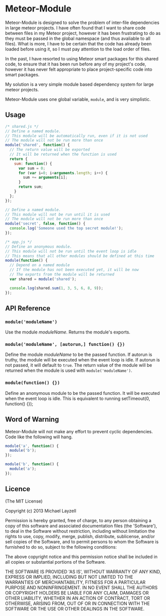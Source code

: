 # Meteor-Module
Meteor-Module is designed to solve the problem of inter-file dependencies in large meteor projects.  I have often found that I want to share code between files in my Meteor project, however it has been frustrating to do as they must be passed in the global namespace (and thus avaliable to all files).  What is more, I have to be certain that the code has already been loaded before using it, so I must pay attention to the load order of files.

In the past, I have resorted to using Meteor smart packages for this shared code, to ensure that it has been run before any of my project's code, however it has never felt appropriate to place project-specific code into smart packages.

My solution is a very simple module based dependency system for large meteor projects.

Meteor-Module uses one global variable, `module`, and is very simplistic.

## Usage
```javascript
/* shared.js */
// Define a named module.
// This module will be automatically run, even if it is not used
// The module will not be run more than once
module('shared', function() {
  // The return value will be exported
  // It will be returned when the function is used
  return {
    sum: function() {
      var sum = 0;
      for (var i=0; i<arguments.length; i++) {
        sum += arguments[i];
      }
      return sum;
    }
  };
});

// Define a named module.
// This module will not be run until it is used
// The module will not be run more than once
module('secret', false, function() {
  console.log('Someone used the top secret module!');
});

/* app.js */
// Define an anonymous module.
// This module will not be run until the event loop is idle
// This means that all other modules should be defined at this time
module(function() {
  // Depend on a named module
  // If the module has not been executed yet, it will be now
  // The exports from the module will be returned
  var shared = module('shared');

  console.log(shared.sum(1, 3, 5, 6, 8, 9));
});
```
## API Reference
### `module('moduleName')`
Use the module _moduleName_.  Returns the module's exports.

### `module('moduleName', [autorun,] function() {})`
Define the module _moduleName_ to be the passed function.  If autorun is truthy, the module will be executed when the event loop is idle.  If autorun is not passed, it will default to `true`.  The return value of the module will be returned when the module is used with `module('moduleName')`.

### `module(function() {})`
Define an anonymous module to be the passed function.  It will be executed when the event loop is idle.  This is equivalent to running setTimeout(0, function() {});

## Word of Warning
Meteor-Module will not make any effort to prevent cyclic dependencies.  Code like the following will hang.

```javascript
module('a', function() {
  module('b');
});

module('b', function() {
  module('a');
});
```

## Licence
(The MIT License)

Copyright (c) 2013 Michael Layzell

Permission is hereby granted, free of charge, to any person obtaining a copy of this software and associated documentation files (the 'Software'), to deal in the Software without restriction, including without limitation the rights to use, copy, modify, merge, publish, distribute, sublicense, and/or sell copies of the Software, and to permit persons to whom the Software is furnished to do so, subject to the following conditions:

The above copyright notice and this permission notice shall be included in all copies or substantial portions of the Software.

THE SOFTWARE IS PROVIDED 'AS IS', WITHOUT WARRANTY OF ANY KIND, EXPRESS OR IMPLIED, INCLUDING BUT NOT LIMITED TO THE WARRANTIES OF MERCHANTABILITY, FITNESS FOR A PARTICULAR PURPOSE AND NONINFRINGEMENT. IN NO EVENT SHALL THE AUTHORS OR COPYRIGHT HOLDERS BE LIABLE FOR ANY CLAIM, DAMAGES OR OTHER LIABILITY, WHETHER IN AN ACTION OF CONTRACT, TORT OR OTHERWISE, ARISING FROM, OUT OF OR IN CONNECTION WITH THE SOFTWARE OR THE USE OR OTHER DEALINGS IN THE SOFTWARE.
